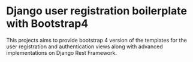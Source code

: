 # Django user registration boilerplate with Bootstrap4 


This projects aims to provide bootstrap 4 version of the templates for the user 
registration and authentication views along with advanced implementations on Django Rest
Framework.


